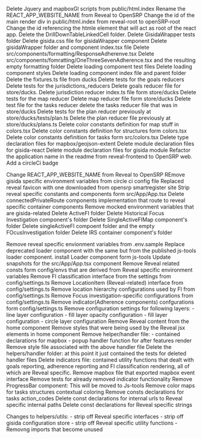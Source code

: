Delete Jquery and mapboxGl scripts from public/html.index
Rename the REACT_APP_WEBSITE_NAME from Reveal to OpenSRP
Change the id of the main render div in public/html.index from reveal-root to openSRP-root
Change the id referencing the htmle element that will act as root of the react app.
Delete the DrillDownTableLinkedCell folder.
Delete GisidaWrapper tests folder
Delete gisida.css file for gisidaWrapper component
Delete gisidaWrapper folder and component index.tsx file
Delete src/components/formatting/ResponseAdherenve.tsx
Delete src/components/fomratting/OneThreeSevenAdherence.tsx and the resulting empty formatting folder
Delete loading component test files
Delete loading component styles
Delete loading component index file and parent folder
Delete the fixtures.ts file from ducks
Delete tests for the goals reducers
Delete tests for the jurisdictions_reducers
Delete goals reducer file for store/ducks.
Delete jurisdiction reducer index.ts file form store/ducks
Delete tests for the map reducer
Delete map reducer file form store/ducks
Delete test file for the tasks reducer
delete the tasks reducer file that was in store/ducks
Delete tests for the plan reducer previously at store/ducks/tests/plan.ts
Delete the plan reducer file previously at store/ducks/plans.ts
Delete color constants definition for map stuff in colors.tsx
Delete color constants definition for structures form colors.tsx
Delete color constants definition for tasks form src/colors.tsx
Delete type declaration files for mapbox/geojson-extent
Delete module declaration files for gisida-react
Delete module declaration files for gisida module
Refactor the application name in the readme from reveal-frontend to OpenSRP web.
Add a circleCi badge

Change REACT_APP_WEBSITE_NAME from Reveal to OpenSRP
REmove gisida specific environment variables from circle ci config file
Replaced reveal favicon with one downloaded from opensrp smartregister site
Strip reveal specific constants and components form src/App/App.tsx
Delete connectedPrivateRoute components implementation that route to reveal specific container components
Remove mocked environment variables that are gisida-related
Delete ActiveFI folder
Delete Historical Focus Investigation component's folder
Delete SingleActiveFIMap component's folder
Delete singleActiveFI compoent folder and the empty FOcusInvestigation folder
Delete IRS container component's folder

Remove reveal specific envionment variables from .env.sample
Replace deprecated loader component with the same but from the published js-tools loader component.
install Loader component form js-tools
Update snapshots for the src/App/App.tsx component
Remove Reveal related consts form config/envs that are derived from Reveal specific environment variables
Remove FI classification interface from the settings from config/settings.ts
Remove LocationItem (Reveal-related) interface from config/settings.ts
Remove location hierarchy configurations used by FI from config/settings.ts
Remove Focus investigation-specific configurations from config/settings.ts
Remove indicator(Adherence components) confgurations form config/settings.ts
Remove configuration settings for following layers: - line layer configuration - fill layer opacity configuration - fill layer configuration - circle layer configuration
Remove Reveal content from the home component
Remove styles that were being used by the Reveal jsx elements in home component
Remove helper/handler file: - contained declarations for mapbox - popup handler function for after features render
Remove style file associated with the above handler file
Delete the helpers/handler folder: at this point it just contained the tests for deleted handler files
Delete indicators file: contained utility functions that dealt with goals reporting, adherence reporting and FI classification rendering, all of which are Reveal specific.
Remove mapbox file that exported mapbox event interface
Remove tests for already removed indicator functionality
Remove ProgressBar component: This will be moved to Js-tools
Remove color maps for tasks structures contextual coloring
Remove consts declarations for tasks action_codes
Delete const declarations for internal urls to Reveal specific internal paths
Delete const declarations for Reveal specific strings

Changes to helpers/utils: - strip off Reveal specific interfaces - strip off gisida configuration store - strip off Reveal specific utility functions - Removng imports that become unused
